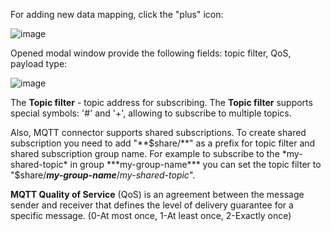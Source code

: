 For adding new data mapping, click the "plus" icon:

![image](https://img.thingsboard.io/gateway/mqtt-connector/data-mapping-basic-section-1-ce.png)

Opened modal window provide the following fields: topic filter, QoS, payload type:

![image](https://img.thingsboard.io/gateway/mqtt-connector/data-mapping-basic-section-2-ce.png)

The **Topic filter** - topic address for subscribing. The **Topic filter** supports special symbols: '#' and '+', allowing to subscribe to multiple topics.

Also, MQTT connector supports shared subscriptions. 
To create shared subscription you need to add "**$share/**" as a prefix for topic filter and shared subscription group name. 
For example to subscribe to the *my-shared-topic* in group ***my-group-name*** you can set the topic filter to "$share/***my-group-name***/*my-shared-topic*".

**MQTT Quality of Service** (QoS) is an agreement between the message sender and receiver that defines the level of delivery guarantee for a specific message. (0-At most once, 1-At least once, 2-Exactly once)